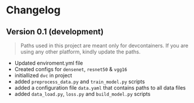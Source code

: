 # Changelog

## Version 0.1 (development)

> Paths used in this project are meant only for devcontainers. If you are using any other platform, kindly update the paths.

- Updated enviroment.yml file
- Created configs for `densenet`, `resnet50` & `vgg16`
- initiallized `dvc` in project
- added `preprocess_data.py` and `train_model.py` scripts
- added a configuration file `data.yaml` that contains paths to all data files
- added `data_load.py`, `loss.py` and `build_model.py` scripts
